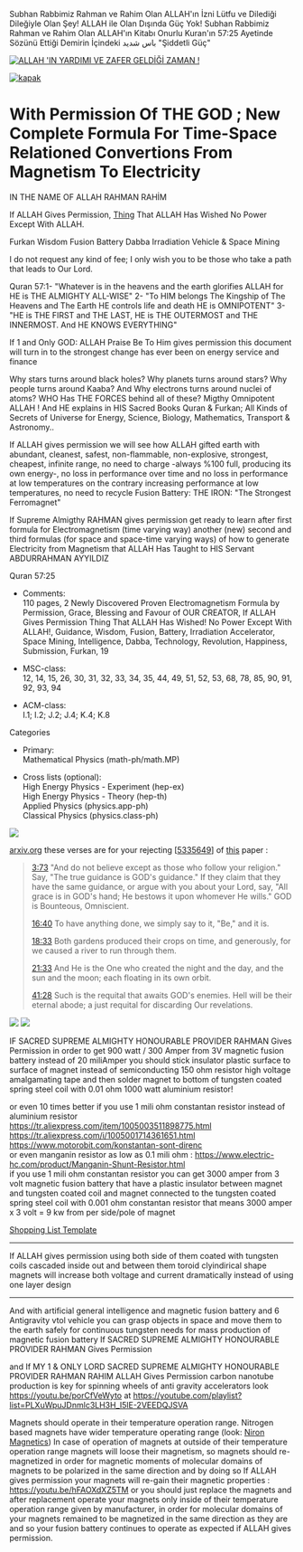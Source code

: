 Subhan Rabbimiz Rahman ve Rahim Olan ALLAH'ın İzni Lütfu ve Dilediği Dileğiyle Olan Şey! ALLAH ile Olan Dışında Güç Yok! Subhan Rabbimiz Rahman ve Rahim Olan ALLAH'ın Kitabı Onurlu Kuran'ın 57:25 Ayetinde Sözünü Ettiği Demirin İçindeki باس شديد "Şiddetli Güç"

[![ALLAH 'IN YARDIMI VE ZAFER GELDİĞİ ZAMAN !](https://github.com/TANRIninResulu/TANRIninResulu/assets/8404792/723a178b-2484-44b4-a840-a086bf2636a5)](https://youtu.be/0c9Z5YAGZn4)

[![kapak](https://raw.githubusercontent.com/19x334/Fusion_Battery/main/kapak.png)](https://raw.githubusercontent.com/19x334/Fusion_Battery/main/FURKAN%20WISDOM%2019%20Fusion%20Battery%20Dabba%20Irradiation%20Accelerator%20Space%20Mining.pdf)

# With Permission Of THE GOD ; New Complete Formula For Time-Space Relationed Convertions From Magnetism To Electricity

IN THE NAME OF ALLAH RAHMAN RAHİM

If ALLAH Gives Permission, [Thing](https://raw.githubusercontent.com/19x334/Fusion_Battery/main/FURKAN%20WISDOM%2019%20Fusion%20Battery%20Dabba%20Irradiation%20Accelerator%20Space%20Mining.pdf) That ALLAH Has Wished No Power Except With ALLAH.

Furkan Wisdom Fusion Battery Dabba Irradiation Vehicle & Space Mining

I do not request any kind of fee; I only wish you to be those who take a path that leads to Our Lord.

Quran 57:1- "Whatever is in the heavens and the earth glorifies ALLAH for HE is THE ALMIGHTY ALL-WISE" 2- "To HIM belongs The Kingship of The Heavens and The Earth HE controls life and death HE is OMNIPOTENT" 3- "HE is THE FIRST and THE LAST, HE is THE OUTERMOST and THE INNERMOST. And HE KNOWS EVERYTHING"

If 1 and Only GOD: ALLAH Praise Be To Him gives permission this document will turn in to the strongest change has ever been on energy service and finance

Why stars turns around black holes? Why planets turns around stars? Why people turns around Kaaba? And Why electrons turns around nuclei of atoms? WHO Has THE FORCES behind all of these? Migthy Omnipotent ALLAH ! And HE explains in HIS Sacred Books Quran & Furkan; All Kinds of Secrets of Universe for Energy, Science, Biology, Mathematics, Transport & Astronomy..

If ALLAH gives permission we will see how ALLAH gifted earth with abundant, cleanest, safest, non-flammable, non-explosive, strongest, cheapest, infinite range, no need to charge -always %100 full, producing its own energy-, no loss in performance over time and no loss in performance at low temperatures on the contrary increasing performance at low temperatures, no need to recycle Fusion Battery: THE IRON: "The Strongest Ferromagnet"

If Supreme Almigthy RAHMAN gives permission get ready to learn after first formula for Electromagnetism (time varying way) another (new) second and third formulas (for space and space-time varying ways) of how to generate Electricity from Magnetism that ALLAH Has Taught to HIS Servant ABDURRAHMAN AYYILDIZ

Quran 57:25

- Comments:<br>
110 pages, 2 Newly Discovered Proven Electromagnetism Formula by Permission, Grace, Blessing and Favour of OUR CREATOR, If ALLAH Gives Permission Thing That ALLAH Has Wished! No Power Except With ALLAH!, Guidance, Wisdom, Fusion, Battery, Irradiation Accelerator, Space Mining, Intelligence, Dabba, Technology, Revolution, Happiness, Submission, Furkan, 19

- MSC-class:<br>
12, 14, 15, 26, 30, 31, 32, 33, 34, 35, 44, 49, 51, 52, 53, 68, 78, 85, 90, 91, 92, 93, 94

- ACM-class:<br>
I.1; I.2; J.2; J.4; K.4; K.8

Categories

- Primary:<br>
Mathematical Physics (math-ph/math.MP)

- Cross lists (optional):<br>
High Energy Physics - Experiment (hep-ex)<br>
High Energy Physics - Theory (hep-th)<br>
Applied Physics (physics.app-ph)<br>
Classical Physics (physics.class-ph)

![](https://raw.githubusercontent.com/19x334/Fusion_Battery/main/photos/rejection_of_arxiv/rejection.png)

[arxiv.org](https://arxiv.org) these verses are for your rejecting [[5335649](https://raw.githubusercontent.com/19x334/Fusion_Battery/main/FURKAN%20WISDOM%2019%20Fusion%20Battery%20Dabba%20Irradiation%20Accelerator%20Space%20Mining.pdf)] of [this](https://raw.githubusercontent.com/19x334/Fusion_Battery/main/FURKAN%20WISDOM%2019%20Fusion%20Battery%20Dabba%20Irradiation%20Accelerator%20Space%20Mining.pdf) paper :

> [3:73](https://HonourableQuran.com/3#73) "And do not believe except as those who follow your religion." Say, "The true guidance is GOD's guidance." If they claim that they have the same guidance, or argue with you about your Lord, say, "All grace is in GOD's hand; He bestows it upon whomever He wills." GOD is Bounteous, Omniscient.
> 
> [16:40](https://HonourableQuran.com/16#49) To have anything done, we simply say to it, "Be," and it is.
> 
> [18:33](https://HonourableQuran.com/18#33) Both gardens produced their crops on time, and generously, for we caused a river to run through them.
> 
> [21:33](https://HonourableQuran.com/21#33) And He is the One who created the night and the day, and the sun and the moon; each floating in its own orbit.
> 
> [41:28](https://HonourableQuran.com/41#28) Such is the requital that awaits GOD's enemies. Hell will be their eternal abode; a just requital for discarding Our revelations.

![](https://raw.githubusercontent.com/19x334/Fusion_Battery/main/photos/rejection_of_arxiv/arxiv_1.png)
![](https://raw.githubusercontent.com/19x334/Fusion_Battery/main/photos/rejection_of_arxiv/arxiv_2.png)

IF SACRED SUPREME ALMIGHTY HONOURABLE PROVIDER RAHMAN Gives Permission in order to get 900 watt / 300 Amper from 3V magnetic fusion battery instead of 20 miliAmper you should stick insulator plastic surface to surface of magnet instead of semiconducting 150 ohm resistor high voltage amalgamating tape and then solder magnet to bottom of tungsten coated spring steel coil with 0.01 ohm 1000 watt aluminium resistor!

or even 10 times better if you use 1 mili ohm constantan resistor instead of aluminium resistor
<br>https://tr.aliexpress.com/item/1005003511898775.html
<br>https://tr.aliexpress.com/i/1005001714361651.html
<br>https://www.motorobit.com/konstantan-sont-direnc
<br>or even manganin resistor as low as 0.1 mili ohm : https://www.electric-hc.com/product/Manganin-Shunt-Resistor.html
<br>if you use 1 mili ohm constantan resistor you can get 3000 amper from 3 volt magnetic fusion battery that have a plastic insulator between magnet and tungsten coated coil and magnet connected to the tungsten coated spring steel coil with 0.001 ohm constantan resistor
that means 3000 amper x 3 volt = 9 kw from per side/pole of magnet

[Shopping List Template](https://www.amazon.com/hz/wishlist/ls/34SZNSM35FKD5?ref_=wl_share)

<hr>

If ALLAH gives permission using both side of them coated with tungsten coils cascaded inside out and between them toroid clyindirical shape magnets will increase both voltage and current dramatically instead of using one layer design

<hr>

‪And with artificial general intelligence and magnetic fusion battery and 6 Antigravity vtol vehicle you can grasp objects in space and move them to the earth safely for continuous tungsten needs for mass production of magnetic fusion battery If SACRED SUPREME ALMIGHTY HONOURABLE PROVIDER RAHMAN Gives Permission‬

‪and If MY 1 & ONLY LORD SACRED SUPREME ALMIGHTY HONOURABLE PROVIDER RAHMAN RAHIM ALLAH Gives Permission carbon nanotube production is key for spinning wheels of anti gravity accelerators look https://youtu.be/porCfVeWyto at https://youtube.com/playlist?list=PLXuWpuJDnmlc3LH3H_I5lE-2VEEDQJSVA‬

Magnets should operate in their temperature operation range. Nitrogen based magnets have wider temperature operating range (look: [Niron Magnetics](https://www.nironmagnetics.com/)) In case of operation of magnets at outside of their temperature operation range magnets will loose their magnetism, so magnets should re-magnetized in order for magnetic moments of molecular domains of magnets to be polarized in the same direction and by doing so If ALLAH gives permission your magnets will re-gain their magnetic properties : https://youtu.be/hFAOXdXZ5TM or you should just replace the magnets and after replacement operate your magnets only inside of their temperature operation range given by manufacturer, in order for molecular domains of your magnets remained to be magnetized in the same direction as they are and so your fusion battery continues to operate as expected if ALLAH gives permission.
